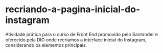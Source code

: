 # recriando-a-pagina-inicial-do-instagram
Atividade prática para o curso de Front End promovido pelo Santander e oferecido pela DIO onde recriamos a interface inicial do Instagram, considerando os elementos principais.
